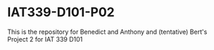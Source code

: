 # IAT339-D101-P02
This is the repository for Benedict and Anthony and (tentative) Bert's Project 2 for IAT 339 D101
